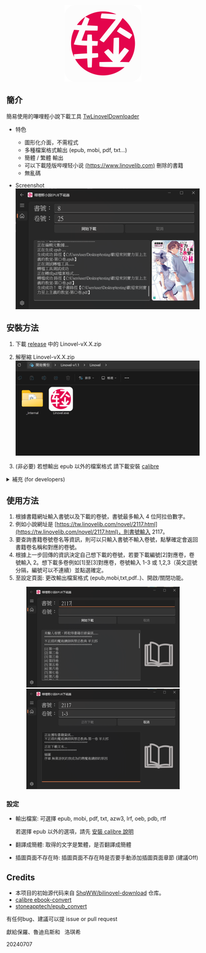 <p align="center">
  <img src="resource/logo_big.png" width="200";"/> 
</p>

<!---
- [簡介](#簡介)
- [安裝方法](#安裝方法)
- [使用方法](#使用方法)
- [設定](#設定)
- [鸣谢](#鸣谢)
-->

## 簡介
簡易使用的嗶哩輕小說下載工具 [TwLinovelDownloader]( https://github.com/sinkboy-chen/TwLinovelDownloader/releases)
  
- 特色
  - 圖形化介面，不需程式
  - 多種檔案格式輸出 (epub, mobi, pdf, txt...)
  - 簡體 / 繁體 輸出
  - 可以下載陸版哔哩轻小说 [(https://www.linovelib.com)](https://www.linovelib.com) 刪除的書籍
  - 無亂碼

- Screenshot
  ![app main screenshot](resource/app-screenshot16.png)

## 安裝方法
1. 下載 [release](https://github.com/sinkboy-chen/TwLinovelDownloader/releases) 中的 Linovel-vX.X.zip
1. 解壓縮 Linovel-vX.X.zip 
![decompress screenshot](resource/decompress2.png)

1. (非必要) 若想輸出 epub 以外的檔案格式 請下載安裝 [calibre](https://calibre-ebook.com/download) 

<details>
  <summary>補充 (for developers)</summary>
  
  1. if you want to run with python
  ```
  # 2024/07/04 tested with Python 3.11.4 on Windows 11
  git clone https://github.com/sinkboy-chen/TwLinovelDownloader.git
  cd TwLinovelDownloader
  pip install -r requirements.txt
  python bilinovel_gui.py
  ```

  2. if you want to pyinstall your own exe
  ```
  # 2024/07/04 tested with Python 3.11.4 on Windows 11
  git clone https://github.com/sinkboy-chen/TwLinovelDownloader.git
  cd TwLinovelDownloader
  pip install -r requirements.txt
  pip install pyinstaller
  pyinstaller -D -w -i .\resource\logo.png .\bilinovel_gui.py --name Linovel
  # the exe will be in TwLinovelDownloader\dist
  ```
</details>

## 使用方法
1. 根據書籍網址輸入書號以及下載的卷號，書號最多輸入 4 位阿拉伯數字。
1. 例如小說網址是 [https://tw.linovelib.com/novel/2117.html](https://tw.linovelib.com/novel/2117.html)，則書號輸入 2117。
1. 要查詢書籍卷號卷名等資訊，則可以只輸入書號不輸入卷號，點擊確定會返回書籍卷名稱和對應的卷號。
1. 根據上一步回傳的資訊決定自己想下載的卷號，若要下載編號[2]對應卷，卷號輸入 2。想下載多卷例如[1]至[3]對應卷，卷號輸入 1-3 或 1,2,3（英文逗號分隔，編號可以不連續）並點選確定。
1. 至設定頁面: 更改輸出檔案格式 (epub,mobi,txt,pdf..)、開啟/關閉功能。

<div align="center">
  <img src="resource/app-screenshot10.png" width="400"/>
  <img src="resource/app-screenshot13.png" width="400"/>
</div>

### 設定
<!-- ![app screenshot 8](resource/app-screenshot8.png) -->

- 輸出檔案: 可選擇 epub, mobi, pdf, txt, azw3, lrf, oeb, pdb, rtf

  若選擇 epub 以外的選項，請先 [安裝 calibre 說明](#安裝方法)

- 翻譯成簡體: 取得的文字是繁體，是否翻譯成簡體

- 插圖頁面不存在時: 插圖頁面不存在時是否要手動添加插圖頁面章節 (建議Off)

## Credits
- 本项目的初始源代码来自 [ShqWW/bilinovel-download](https://github.com/ShqWW/bilinovel-download) 仓库。
- [calibre ebook-convert](https://calibre-ebook.com/download)
- [stoneapptech/epub_convert](https://github.com/stoneapptech/epub_convert)

有任何bug、建議可以提 issue or pull request

獻給保羅、魯迪烏斯和&nbsp;&nbsp;&nbsp;洛琪希

20240707
